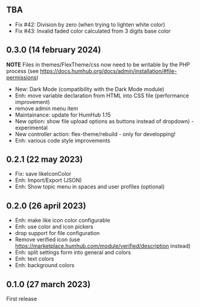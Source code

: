 ## TBA
- Fix #42: Division by zero (when trying to lighten white color)
- Fix #43: Invalid faded color calculated from 3 digits base color

## 0.3.0 (14 february 2024)
**NOTE** Files in themes/FlexTheme/css now need to be writable by the PHP process (see https://docs.humhub.org/docs/admin/installation/#file-permissions)

- New: Dark Mode (compatibility with the Dark Mode module)
- Enh: move variable declaration from HTML into CSS file (performance improvement)
- remove admin menu item
- Maintainance: update for HumHub 1.15
- New option: show file upload options as buttons instead of dropdown) - experimental
- New controller action: flex-theme/rebuild - only for developping!
- Enh: various code style improvements

## 0.2.1 (22 may 2023)
- Fix: save likeIconColor
- Enh: Import/Export (JSON)
- Enh: Show topic menu in spaces and user profiles (optional)

## 0.2.0 (26 april 2023)
- Enh: make like icon color configurable
- Enh: use color and icon pickers
- drop support for file configuration
- Remove verified icon (use https://marketplace.humhub.com/module/verified/description instead)
- Enh: split settings form into general and colors
- Enh: text colors
- Enh: background colors

## 0.1.0 (27 march 2023)
First release
